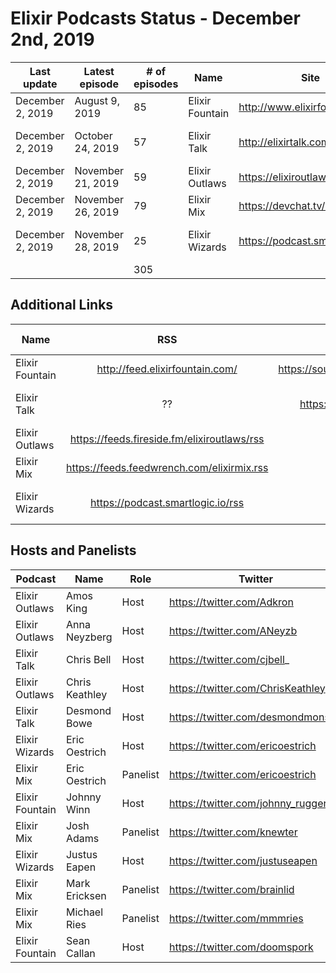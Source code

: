 # Elixir Podcasts Status - December 2nd, 2019

| Last update      | Latest episode    | # of episodes | Name            | Site                           | RSS                                         | Audio distribution site               | First episode     | Twitter                            |
|------------------|-------------------|---------------|-----------------|--------------------------------|---------------------------------------------|---------------------------------------|-------------------|------------------------------------|
| December 2, 2019 | August 9, 2019    | 85            | Elixir Fountain | http://www.elixirfountain.com/ | http://feed.elixirfountain.com/             | https://soundcloud.com/elixirfountain | June 9, 2015      | https://twitter.com/elixirfountain |
| December 2, 2019 | October 24, 2019  | 57            | Elixir Talk     | http://elixirtalk.com/         | ??                                          | https://soundcloud.com/elixirtalk     | October 18, 2017  | https://twitter.com/ElixirTalk     |
| December 2, 2019 | November 21, 2019 | 59            | Elixir Outlaws  | https://elixiroutlaws.com/     | https://feeds.fireside.fm/elixiroutlaws/rss | ??                                    | April 15, 2018    | https://twitter.com/elixiroutlaws  |
| December 2, 2019 | November 26, 2019 | 79            | Elixir Mix      | https://devchat.tv/elixir-mix/ | https://feeds.feedwrench.com/elixirmix.rss  | ??                                    | May 1, 2018       | https://twitter.com/elixir_mix     |
| December 2, 2019 | November 28, 2019 | 25            | Elixir Wizards  | https://podcast.smartlogic.io/ | https://podcast.smartlogic.io/rss           | ??                                    | February 25, 2019 | https://twitter.com/smartlogic     |
|                  |                   | 305           |                 |                                |                                             |                                       |                   |                                    |

## Additional Links

| Name            |                     RSS                     |               Audio distribution site | First episode     | Twitter                            |
|-----------------|:-------------------------------------------:|--------------------------------------:|-------------------|------------------------------------|
| Elixir Fountain |       http://feed.elixirfountain.com/       | https://soundcloud.com/elixirfountain | June 9, 2015      | https://twitter.com/elixirfountain |
| Elixir Talk     |                      ??                     |     https://soundcloud.com/elixirtalk | October 18, 2017  | https://twitter.com/ElixirTalk     |
| Elixir Outlaws  | https://feeds.fireside.fm/elixiroutlaws/rss |                                    ?? | April 15, 2018    | https://twitter.com/elixiroutlaws  |
| Elixir Mix      | https://feeds.feedwrench.com/elixirmix.rss  | ??                                    | May 1, 2018       | https://twitter.com/elixir_mix     |
| Elixir Wizards  | https://podcast.smartlogic.io/rss           | ??                                    | February 25, 2019 | https://twitter.com/smartlogic     |

## Hosts and Panelists

| Podcast         | Name           | Role     | Twitter                            |
|-----------------|----------------|----------|------------------------------------|
| Elixir Outlaws  | Amos King      | Host     | https://twitter.com/Adkron         |
| Elixir Outlaws  | Anna Neyzberg  | Host     | https://twitter.com/ANeyzb         |
| Elixir Talk     | Chris Bell     | Host     | https://twitter.com/cjbell_        |
| Elixir Outlaws  | Chris Keathley | Host     | https://twitter.com/ChrisKeathley  |
| Elixir Talk     | Desmond Bowe   | Host     | https://twitter.com/desmondmonster |
| Elixir Wizards  | Eric Oestrich  | Host     | https://twitter.com/ericoestrich   |
| Elixir Mix      | Eric Oestrich  | Panelist | https://twitter.com/ericoestrich   |
| Elixir Fountain | Johnny Winn    | Host     | https://twitter.com/johnny_rugger  |
| Elixir Mix      | Josh Adams     | Panelist | https://twitter.com/knewter        |
| Elixir Wizards  | Justus Eapen   | Host     | https://twitter.com/justuseapen    |
| Elixir Mix      | Mark Ericksen  | Panelist | https://twitter.com/brainlid       |
| Elixir Mix      | Michael Ries   | Panelist | https://twitter.com/mmmries        |
| Elixir Fountain | Sean Callan    | Host     | https://twitter.com/doomspork      |

